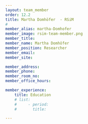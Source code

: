 ```yaml
---
layout: team_member
order: 12.2
title: Martha Domhöfer  - RSiM
#
member_alias: martha-Domhofer
member_image: rsim-team-member.png
member_title:
member_name: Martha Domhöfer
member_position: Researcher
member_email:
member_site:

member_address:
member_phone:
member_room_no:
member_office_hours:

member_experience:
    title: Education
    # list:
    #     - period:
    #       title:

---
```

